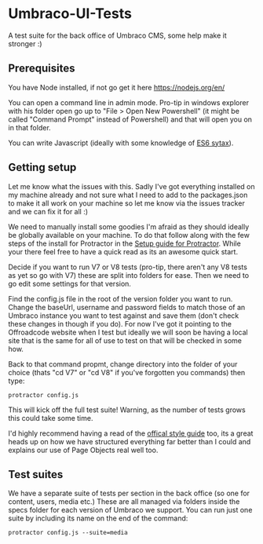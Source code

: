 # Umbraco-UI-Tests

A test suite for the back office of Umbraco CMS, some help make it stronger :)

## Prerequisites

You have Node installed, if not go get it here https://nodejs.org/en/

You can open a command line in admin mode. Pro-tip in windows explorer with his folder open go up to "File > Open New Powershell" (it might be called "Command Prompt" instead of Powershell) and that will open you on in that folder.

You can write Javascript (ideally with some knowledge of [ES6 sytax](http://es6-features.org/)).

## Getting setup

Let me know what the issues with this. Sadly I've got everything installed on my machine already and not sure what I need to add to the packages.json to make it all work on your machine so let me know via the issues tracker and we can fix it for all :)

We need to manually install some goodies I'm afraid as they should ideally be globally available on your machine. To do that follow along with the few steps of the install for Protractor in the [Setup guide for Protractor](http://www.protractortest.org/#/tutorial#setup). While your there feel free to have a quick read as its an awesome quick start.

Decide if you want to run V7 or V8 tests (pro-tip, there aren't any V8 tests as yet so go with V7) these are split into folders for ease. Then we need to go edit some settings for that version.

Find the config.js file in the root of the version folder you want to run. Change the baseUrl, username and password fields to match those of an Umbraco instance you want to test against and save them (don't check these changes in though if you do). For now I've got it pointing to the Offroadcode website when I test but ideally we will soon be having a local site that is the same for all of use to test on that will be checked in some how.

Back to that command propmt, change directory into the folder of your choice (thats "cd V7" or "cd V8" if you've forgotten you commands) then type:

    protractor config.js

This will kick off the full test suite! Warning, as the number of tests grows this could take some time.

I'd highly recommend having a read of the [offical style guide](http://www.protractortest.org/#/style-guide) too, its a great heads up on how we have structured everything far better than I could and explains our use of Page Objects real well too.

## Test suites

We have a separate suite of tests per section in the back office (so one for content, users, media etc.) These are all managed via folders inside the specs folder for each version of Umbraco we support. You can run just one suite by including its name on the end of the command:

    protractor config.js --suite=media
